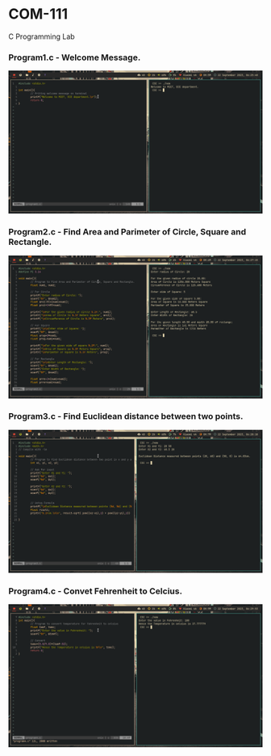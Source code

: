 # COM-111
C Programming Lab

### Program1.c  -  Welcome Message.
<img src="https://github.com/2023A3R003-COM111/COM-111/blob/main/res/program1.png">

### Program2.c  -  Find Area and Parimeter of Circle, Square and Rectangle.
<img src="https://github.com/2023A3R003-COM111/COM-111/blob/main/res/program2.png">

### Program3.c  -  Find Euclidean distance between two points.
<img src="https://github.com/2023A3R003-COM111/COM-111/blob/main/res/program3.png">

### Program4.c  -  Convet Fehrenheit to Celcius.
<img src="https://github.com/2023A3R003-COM111/COM-111/blob/main/res/program4.png">
